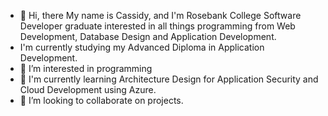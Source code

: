 - 👋 Hi, there
  My name is Cassidy, and I'm Rosebank College Software Developer graduate interested in all things programming from Web Development, Database Design and Application Development.
- I'm currently studying my Advanced Diploma in Application Development.
- 👀 I’m interested in programming
- 🌱 I'm currently learning Architecture Design for Application Security and Cloud Development using Azure.
- 💞️ I’m looking to collaborate on projects.


<!---
Cassidy-02/Cassidy-02 is a ✨ special ✨ repository because its `README.md` (this file) appears on your GitHub profile.
You can click the Preview link to take a look at your changes.
--->
